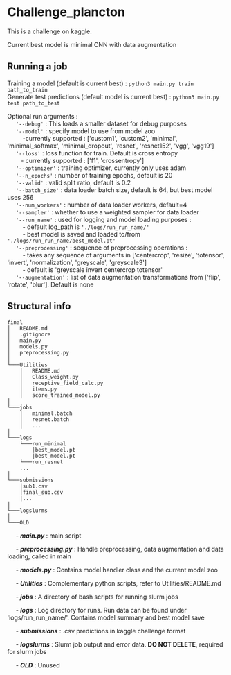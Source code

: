 # Challenge_plancton
This is a challenge on kaggle. 

Current best model is minimal CNN with data augmentation

## Running a job
Training a model (default is current best) : `python3 main.py train path_to_train`<br />
Generate test predictions (default model is current best) : `python3 main.py test path_to_test`<br />

Optional run arguments : <br />
&nbsp;&nbsp;&nbsp;&nbsp; `'--debug'` : This loads a smaller dataset for debug purposes <br />
  &nbsp;&nbsp;&nbsp;&nbsp;      `'--model'` : specify model to use from model zoo <br />
             &nbsp;&nbsp;&nbsp;&nbsp;&nbsp;&nbsp;&nbsp;&nbsp; -currently supported : ['custom1', 'custom2', 'minimal', 'minimal_softmax', 'minimal_dropout', 'resnet', 'resnet152', 'vgg', 'vgg19']<br />
    &nbsp;&nbsp;&nbsp;&nbsp;    `'--loss'` : loss function for train. Default is cross entropy<br />
             &nbsp;&nbsp;&nbsp;&nbsp;&nbsp;&nbsp;&nbsp;&nbsp;- currently supported : ['f1', 'crossentropy']<br />
   &nbsp;&nbsp;&nbsp;&nbsp;     `'--optimizer'` : training optimizer, currently only uses adam<br />
   &nbsp;&nbsp;&nbsp;&nbsp;     `'--n_epochs'` : number of training epochs, default is 20<br />
   &nbsp;&nbsp;&nbsp;&nbsp;    `'--valid'` : valid split ratio, default is 0.2 <br />
    &nbsp;&nbsp;&nbsp;&nbsp;    `'--batch_size'` : data loader batch size, default is 64, but best model uses 256 <br />
    &nbsp;&nbsp;&nbsp;&nbsp;    `'--num_workers'` : number of data loader workers, default=4 <br />
    &nbsp;&nbsp;&nbsp;&nbsp;    `'--sampler'` : whether to use a weighted sampler for data loader<br />
    &nbsp;&nbsp;&nbsp;&nbsp;    `'--run_name'` : used for logging and model loading purposes : <br />
            &nbsp;&nbsp;&nbsp;&nbsp;&nbsp;&nbsp;&nbsp;&nbsp; - default log_path is `'./logs/run_run_name/'`<br />
            &nbsp;&nbsp;&nbsp;&nbsp;&nbsp;&nbsp;&nbsp;&nbsp;  - best model is saved and loaded to/from `'./logs/run_run_name/best_model.pt'`<br />
    &nbsp;&nbsp;&nbsp;&nbsp;    `'--preprocessing'` :  sequence of preprocessing operations : <br />
            &nbsp;&nbsp;&nbsp;&nbsp;&nbsp;&nbsp;&nbsp;&nbsp;  - takes any sequence of arguments in ['centercrop', 'resize', 'totensor', 'invert', 'normalization', 'greyscale', 'greyscale3']<br />
            &nbsp;&nbsp;&nbsp;&nbsp;&nbsp;&nbsp;&nbsp;&nbsp;  - default is 'greyscale invert centercrop totensor' <br />
   &nbsp;&nbsp;&nbsp;&nbsp;     `'--augmentation'` : list of data augmentation transformations from ['flip', 'rotate', 'blur']. Default is none<br />
   
## Structural info
```
final
│   README.md
│   .gitignore
│   main.py
│   models.py
│   preprocessing.py
│
└───Utilities
    │   README.md
    │   Class_weight.py   
    │   receptive_field_calc.py
    │   items.py
    │   score_trained_model.py
│
└───jobs
    │   minimal.batch
    │   resnet.batch
    │   ...   
│
└───logs
    └───run_minimal
        │best_model.pt
        |best_model.pt
    └───run_resnet
    ...
│
└───submissions
    │sub1.csv
    │final_sub.csv
    |...
│
└───logslurms
│
└───OLD
  ```

   &nbsp;&nbsp;&nbsp;&nbsp;    - _**main.py**_ : main script<br />
   
   &nbsp;&nbsp;&nbsp;&nbsp;    - _**preprocessing.py**_ : Handle preprocessing, data augmentation and data loading, called in main<br />
   
   &nbsp;&nbsp;&nbsp;&nbsp;    - _**models.py**_ : Contains model handler class and the current model zoo<br />
   
   &nbsp;&nbsp;&nbsp;&nbsp;    - _**Utilities**_ : Complementary python scripts, refer to Utilities/README.md<br />
     
   &nbsp;&nbsp;&nbsp;&nbsp;    - _**jobs**_ : A directory of bash scripts for running slurm jobs<br />
   
   &nbsp;&nbsp;&nbsp;&nbsp;     - _**logs**_ : Log directory for runs. Run data can be found under 'logs/run_run_name/'. Contains model summary and best model save<br />
   
   &nbsp;&nbsp;&nbsp;&nbsp;     - _**submissions**_ : .csv predictions in kaggle challenge format<br />
   
   &nbsp;&nbsp;&nbsp;&nbsp;     - _**logslurms**_ : Slurm job output and error data. **DO NOT DELETE**, required for slurm jobs<br />
   
   &nbsp;&nbsp;&nbsp;&nbsp;    - _**OLD**_ : Unused<br />
